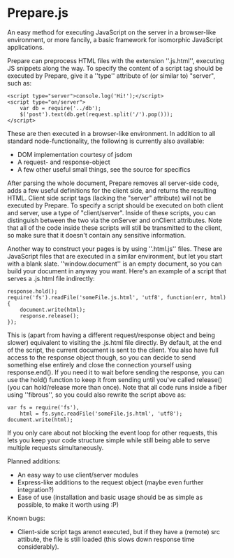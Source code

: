 Prepare.js
==========

An easy method for executing JavaScript on the server in a browser-like
environment, or more fancily, a basic framework for isomorphic JavaScript
applications.

Prepare can preprocess HTML files with the extension ''.js.html'', executing
JS snippets along the way. To specify the content of a script tag should be
executed by Prepare, give it a ''type'' attribute of (or similar to) "server",
such as:

    <script type="server">console.log('Hi!');</script>
    <script type="on/server">
        var db = require('../db');
        $('post').text(db.get(request.split('/').pop()));
    </script>

These are then executed in a browser-like environment. In addition to all
standard node-functionality, the following is currently also available:
  - DOM implementation courtesy of jsdom
  - A request- and response-object
  - A few other useful small things, see the source for specifics

After parsing the whole document, Prepare removes all server-side code, adds a
few useful definitions for the client side, and returns the resulting HTML.
Client side script tags (lacking the "server" attribute) will not be executed by
Prepare. To specify a script should be executed on both client and server,
use a type of "client/server". Inside of these scripts, you can distinguish
between the two via the onServer and onClient attributes. Note that all of the
code inside these scripts will still be transmitted to the client, so make sure
that it doesn't contain any sensitive information.

Another way to construct your pages is by using ''.html.js'' files. These are
JavaScript files that are executed in a similar environment, but let you start
with a blank slate. ''window.document'' is an empty document, so you can build your
document in anyway you want. Here's an example of a script that serves a .js.html
file indirectly:

    response.hold();
    require('fs').readFile('someFile.js.html', 'utf8', function(err, html) {
        document.write(html);
        response.release();
    });
    
This is (apart from having a different request/response object and being slower)
equivalent to visiting the .js.html file directly. By default, at the end of the
script, the current document is sent to the client. You also have full access to
the response object though, so you can decide to send something else entirely and
close the connection yourself using response.end(). If you need it to wait before 
sending the response, you can use the hold() function to keep it from sending
until you've called release() (you can hold/release more than once). Note that
all code runs inside a fiber using ''fibrous'', so you could also rewrite the
script above as:

    var fs = require('fs'),
        html = fs.sync.readFile('someFile.js.html', 'utf8');
    document.write(html);

If you only care about not blocking the event loop for other requests, this lets you
keep your code structure simple while still being able to serve multiple requests simultaneously.

Planned additions:
 - An easy way to use client/server modules
 - Express-like additions to the request object (maybe even further integration?)
 - Ease of use (installation and basic usage should be as simple as possible,
   to make it worth using :P)
   
Known bugs:
 - Client-side script tags arenot executed, but if they have a (remote) src attibute, the file is still loaded (this slows down response time considerably).
